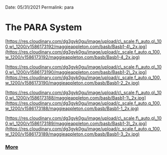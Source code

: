 
Date: 05/31/2021
Permalink: para

# The PARA System

[https://res.cloudinary.com/dg3gyk0gu/image/upload/c\_scale,f\_auto,q\_100,w\_1200/v1586173192/maggieappleton.com/basb/Basb1-4\_2x.jpg](https://res.cloudinary.com/dg3gyk0gu/image/upload/c_scale,f_auto,q_100,w_1200/v1586173192/maggieappleton.com/basb/Basb1-4_2x.jpg)

[https://res.cloudinary.com/dg3gyk0gu/image/upload/c\_scale,f\_auto,q\_100,w\_1200/v1586173190/maggieappleton.com/basb/Basb1-2\_2x.jpg](https://res.cloudinary.com/dg3gyk0gu/image/upload/c_scale,f_auto,q_100,w_1200/v1586173190/maggieappleton.com/basb/Basb1-2_2x.jpg)

[https://res.cloudinary.com/dg3gyk0gu/image/upload/c\_scale,f\_auto,q\_100,w\_1200/v1586173188/maggieappleton.com/basb/Basb1-1\_2x.jpg](https://res.cloudinary.com/dg3gyk0gu/image/upload/c_scale,f_auto,q_100,w_1200/v1586173188/maggieappleton.com/basb/Basb1-1_2x.jpg)

[https://res.cloudinary.com/dg3gyk0gu/image/upload/c\_scale,f\_auto,q\_100,w\_1200/v1586173189/maggieappleton.com/basb/Basb1-3\_2x.jpg](https://res.cloudinary.com/dg3gyk0gu/image/upload/c_scale,f_auto,q_100,w_1200/v1586173189/maggieappleton.com/basb/Basb1-3_2x.jpg)

### [More](https://maggieappleton.com/basb)
